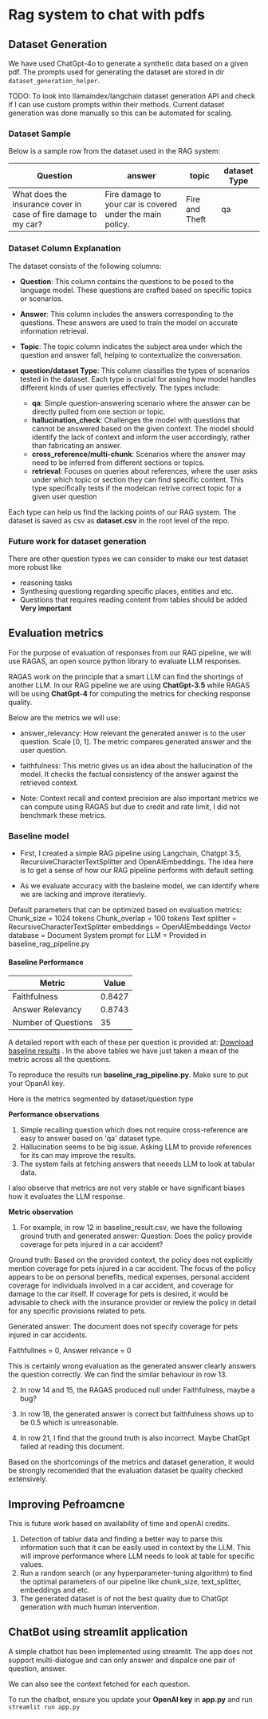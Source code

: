 # Rag system to chat with pdfs

## Dataset Generation
We have used ChatGpt-4o to generate a synthetic data based on a given pdf. The prompts used for generating the dataset are stored in dir `dataset_generation_helper`.

TODO: To look into llamaindex/langchain dataset generation API and check if I can use custom prompts within their methods. Current dataset generation was done manually so this can be automated for scaling.

### Dataset Sample
Below is a sample row from the dataset used in the RAG system:

| Question                                                        | answer                                                        | topic          | dataset Type |
|-----------------------------------------------------------------|---------------------------------------------------------------|----------------|--------------|
| What does the insurance cover in case of fire damage to my car? | Fire damage to your car is covered under the main policy.     | Fire and Theft | qa           |

### Dataset Column Explanation
The dataset consists of the following columns:

- **Question**: This column contains the questions to be posed to the language model. These questions are crafted based on specific topics or scenarios.

- **Answer**: This column includes the answers corresponding to the questions. These answers are used to train the model on accurate information retrieval.

- **Topic**: The topic column indicates the subject area under which the question and answer fall, helping to contextualize the conversation.

- **question/dataset Type**: This column classifies the types of scenarios tested in the dataset. Each type is crucial for assing how model handles different kinds of user queries effectively. The types include:

  - **qa**: Simple question-answering scenario where the answer can be directly pulled from one section or topic.
  - **hallucination_check**: Challenges the model with questions that cannot be answered based on the given context. The model should identify the lack of context and inform the user accordingly, rather than fabricating an answer.
  - **cross_reference/multi-chunk**: Scenarios where the answer may need to be inferred from different sections or topics.
  - **retrieval**: Focuses on queries about references, where the user asks under which topic or section they can find specific content. This type specifically tests if the modelcan retrive correct topic for a given user question


Each type can help us find the lacking points of our RAG system. The dataset is saved as csv as **dataset.csv** in the root level of the repo.

### Future work for dataset generation
There are other question types we can consider to make our test dataset more robust like 
- reasoning tasks
- Synthesing questiong regarding specific places, entities and etc.
- Questions that requires reading content from tables should be added **Very important**

## Evaluation metrics

For the purpose of evaluation of responses from our RAG pipeline, we will use RAGAS, an open source python library to evaluate LLM responses. 

RAGAS work on the principle that a smart LLM can find the shortings of another LLM. In our RAG pipeline we are using **ChatGpt-3.5** while RAGAS will be using **ChatGpt-4** for computing the metrics for checking response quality.

Below are the metrics we will use:
- answer_relevancy: How relevant the generated answer is to the user question. Scale [0, 1]. The metric compares generated answer and the user question.

- faithfulness: This metric gives us an idea about the hallucination of the model. It checks the factual consistency of the answer against the retrieved context.

- Note: Context recall and context precision are also important metrics we can compute using RAGAS but due to credit and rate limit, I did not benchmark these metrics.


### Baseline model
- First, I created a simple RAG pipeline using Langchain, Chatgpt 3.5, RecursiveCharacterTextSplitter and OpenAIEmbeddings. The idea here is to get a sense of how our RAG pipeline performs with default setting.

- As we evaluate accuracy with the basleine model, we can identify where we are lacking and improve iteratievly.

Default parameters that can be optimized based on evaluation metrics:
Chunk_size = 1024 tokens
Chunk_overlap = 100 tokens
Text splitter = RecursiveCharacterTextSplitter
embeddings = OpenAIEmbeddings
Vector database = Document
System prompt for LLM = Provided in baseline_rag_pipeline.py


#### Baseline Performance

| Metric             | Value  |
|--------------------|--------|
| Faithfulness       | 0.8427 |
| Answer Relevancy   | 0.8743 |
| Number of Questions| 35     |

A detailed report with each of these per question is provided at: [Download baseline results](report/baseline_result.csv)
. In the above tables we have just taken a mean of the metric across all the questions.

To reproduce the results run **baseline_rag_pipeline.py**. Make sure to put your OpanAI key.

Here is the metrics segmented by dataset/question type

**Performance observations**
1. Simple recalling question which does not require cross-reference are easy to answer based on 'qa' dataset type.
2. Hallucination seems to be big issue. Asking LLM to provide references for its can may improve the results.
3. The system fails at fetching answers that neeeds LLM to look at tabular data.

I also observe that metrics are not very stable or have significant biases how it evaluates the LLM response.

**Metric observation**
1. For example, in  row 12 in baseline_result.csv, we have the following ground truth and generated answer:
Question: Does the policy provide coverage for pets injured in a car accident?

  Ground truth: Based on the provided context, the policy does not explicitly mention coverage for pets injured in a car accident. The focus of the policy appears to be on personal benefits, medical expenses, personal accident coverage for individuals involved in a car accident, and coverage for damage to the car itself. If coverage for pets is desired, it would be advisable to check with the insurance provider or review the policy in detail for any specific provisions related to pets.

  Generated answer: The document does not specify coverage for pets injured in car accidents.

  Faithfullnes = 0, Answer relvance = 0

  This is certainly wrong evaluation as the generated answer clearly answers the question correctly. We can find the similar behaviour in row 13.

2. In row 14 and 15, the RAGAS produced null under Faithfulness, maybe a bug?

3. In row 18, the generated answer is correct but faithfulness shows up to be 0.5 which is unreasonable.

4. In row 21, I find that the ground truth is also incorrect. Maybe ChatGpt failed at reading this document.

Based on the shortcomings of the metrics and dataset generation, it would be strongly recomended that the evaluation dataset be quality checked extensively. 

## Improving Pefroamcne
This is future work based on availability of time and openAI credits.
1. Detection of tablur data and finding a better way to parse this information such that it can be easily used in context by the LLM. This will improve performance where LLM needs to look at table for specific values.
2. Run a random search (or any hyperparameter-tuning algorithm) to find the optimal parameters of our pipeline like chunk_size, text_splitter, embeddings and etc.
3. The generated dataset is of not the best quality due to ChatGpt generation with much human intervention. 

## ChatBot using streamlit application


A simple chatbot has been implemented using streamlit. The app does not support multi-dialogue  and can only answer and dispalce one pair of question, answer.

We can also see the context fetched for each question.

To run the chatbot, ensure you update your **OpenAI key** in **app.py** and run
`
streamlit run app.py
`












